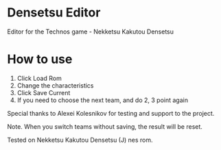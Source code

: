 # Densetsu Editor
Editor for the Technos game - Nekketsu Kakutou Densetsu

# How to use
1. Click Load Rom
2. Change the characteristics
3. Click Save Current
4. If you need to choose the next team, and do 2, 3 point again

Special thanks to Alexei Kolesnikov for testing and support to the project.

Note. When you switch teams without saving, the result will be reset.

Tested on Nekketsu Kakutou Densetsu (J) nes rom.
